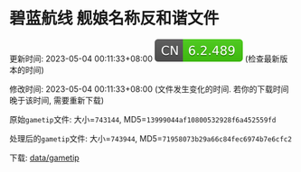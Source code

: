 # 碧蓝航线 舰娘名称反和谐文件

更新时间: 2023-05-04 00:11:33+08:00 ![](data/version.svg) (检查最新版本的时间)

修改时间: 2023-05-04 00:11:33+08:00 (文件发生变化的时间. 若你的下载时间晚于该时间, 需要重新下载)

原始`gametip`文件: 大小=`743144`, MD5=`13999044af10800532928f6a452559fd`

处理后的`gametip`文件: 大小=`743944`, MD5=`71958073b29a66c84fec6974b7e6cfc2`

下载: [data/gametip](data/gametip?raw=1)


